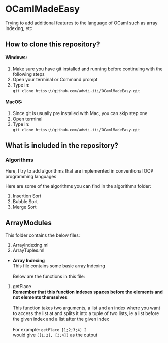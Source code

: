 # OCamlMadeEasy
Trying to add additional features to the language of OCaml such as array Indexing, etc

## How to clone this repository?
#### Windows:
1. Make sure you have git installed and running before continuing with the following steps
2. Open your terminal or Command prompt
3. Type in:<br>
`git clone https://github.com/adwii-iii/OCamlMadeEasy.git`

#### MacOS:
1. Since git is usually pre installed with Mac, you can skip step one
2. Open terminal
3. Type in:<br>
`git clone https://github.com/adwii-iii/OCamlMadeEasy.git`

## What is included in the repository?
### Algorithms
Here, I try to add algorithms that are implemented in conventional OOP programming languages

Here are some of the algorithms you can find in the algorithms folder:
1. Insertion Sort
2. Bubble Sort
3. Merge Sort

## ArrayModules
This folder contains the below files:
1. ArrayIndexing.ml
2. ArrayTuples.ml

- **Array Indexing**<br>
This file contains some basic array Indexing<br><br>
Below are the functions in this file:
1. getPlace<br>
**Remember that this function indexes spaces before the elements and not elements themselves**<br><br>
This function takes two arguments, a list and an index where you want to access the list at and splits it into a tuple of two lists, ie a list before the given index and a list after the given index<br><br>
For example:
`getPlace [1;2;3;4] 2`<br>
would give
`([1;2], [3;4])` as the output
